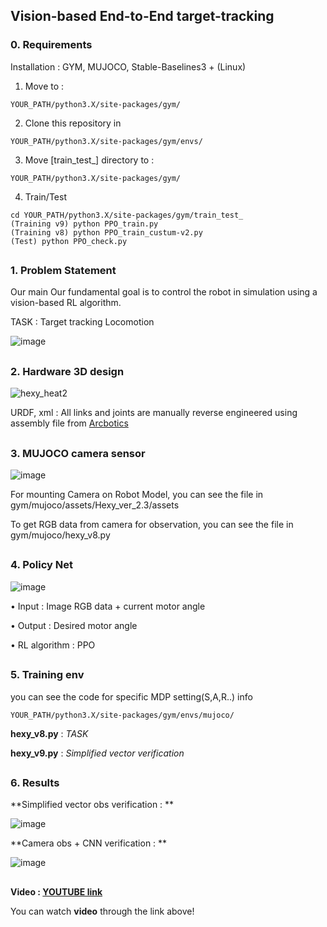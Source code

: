 ## Vision-based End-to-End target-tracking

### 0. Requirements
 Installation : GYM, MUJOCO, Stable-Baselines3 + (Linux)

  1. Move to :

    YOUR_PATH/python3.X/site-packages/gym/

  2. Clone this repository in

    YOUR_PATH/python3.X/site-packages/gym/envs/
    
  3. Move [train_test_] directory to :

    YOUR_PATH/python3.X/site-packages/gym/
    
  4. Train/Test

    cd YOUR_PATH/python3.X/site-packages/gym/train_test_
    (Training v9) python PPO_train.py
    (Training v8) python PPO_train_custum-v2.py
    (Test) python PPO_check.py
    
    
##
### 1. Problem Statement

Our main Our fundamental goal is to control the robot in simulation using a vision-based RL algorithm.

TASK : Target tracking Locomotion

![image](https://user-images.githubusercontent.com/74540268/183004358-ea2d3f36-fce0-4717-adcd-ef64bc1f3c92.png)



##
### 2. Hardware 3D design

![hexy_heat2](https://user-images.githubusercontent.com/74540268/169944721-46a89900-eaed-4b17-b6cb-a4496fd48ab6.PNG)

URDF, xml : All links and joints are manually reverse engineered using assembly file from [Arcbotics](http://arcbotics.com/products/hexy/) 

##
### 3. MUJOCO camera sensor

![image](https://user-images.githubusercontent.com/74540268/183004430-8e820044-b7ad-48bb-8a43-1c519efd3879.png)


For mounting Camera on Robot Model, you can see the file in gym/mujoco/assets/Hexy_ver_2.3/assets

To get RGB data from camera for observation, you can see the file in gym/mujoco/hexy_v8.py


##
### 4. Policy Net

![image](https://user-images.githubusercontent.com/74540268/179349101-6eb8b4ff-d24e-486e-99dd-2e28ca9d6620.png)


• Input : Image RGB data + current motor angle


• Output : Desired motor angle

• RL algorithm : PPO


##
### 5. Training env
you can see the code for specific MDP setting(S,A,R..) info

    YOUR_PATH/python3.X/site-packages/gym/envs/mujoco/


**hexy_v8.py** : *TASK*

**hexy_v9.py** : *Simplified vector verification*


 
##
### 6. Results

**Simplified vector obs verification : ** 


![image](https://user-images.githubusercontent.com/74540268/183004580-cc32688b-8a1c-4dca-adc0-e95dfffaec85.png)

**Camera obs + CNN verification : ** 


![image](https://user-images.githubusercontent.com/74540268/183004664-03896098-c707-4258-b5c3-d086483bebf1.png)

##

**Video : [YOUTUBE link](https://youtu.be/kn1GcEtVa3g)**

You can watch **video** through the link above!



##
